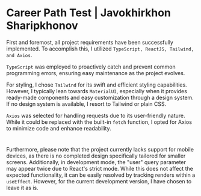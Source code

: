 # Career Path Test | Javokhirkhon Sharipkhonov

First and foremost, all project requirements have been successfully implemented. To accomplish this, I utilized `TypeScript, ReactJS, Tailwind, and Axios`.

`TypeScript` was employed to proactively catch and prevent common programming errors, ensuring easy maintenance as the project evolves.

For styling, I chose `Tailwind` for its swift and efficient styling capabilities. However, I typically lean towards `MaterialUI`, especially when it provides ready-made components and easy customization through a design system. If no design system is available, I resort to Tailwind or plain CSS.

`Axios` was selected for handling requests due to its user-friendly nature. While it could be replaced with the built-in `fetch` function, I opted for Axios to minimize code and enhance readability.

#

Furthermore, please note that the project currently lacks support for mobile devices, as there is no completed design specifically tailored for smaller screens. Additionally, in development mode, the "user" query parameter may appear twice due to React's strict mode. While this does not affect the expected functionality, it can be easily resolved by tracking renders within a `useEffect`. However, for the current development version, I have chosen to leave it as is.
